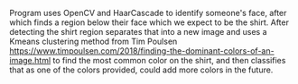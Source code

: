 Program uses OpenCV and HaarCascade to identify someone's face, after which finds a region below their face which we expect to be the shirt.
After detecting the shirt region separates that into a new image and uses a Kmeans clustering method from Tim Poulsen
https://www.timpoulsen.com/2018/finding-the-dominant-colors-of-an-image.html
to find the most common color on the shirt, and then classifies that as one of the colors provided, could add more colors in the future.
